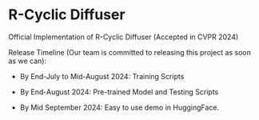# R-Cyclic Diffuser
Official Implementation of R-Cyclic Diffuser (Accepted in CVPR 2024)

Release Timeline (Our team is committed to releasing this project as soon as we can):

* By End-July to Mid-August 2024: Training Scripts

* By End-August 2024: Pre-trained Model and Testing Scripts

* By Mid September 2024: Easy to use demo in HuggingFace.

